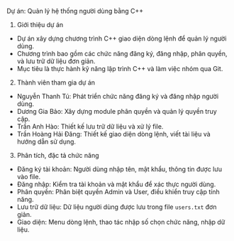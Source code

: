 Dự án: Quản lý hệ thống người dùng bằng C++

 1. Giới thiệu dự án
- Dự án xây dựng chương trình C++ giao diện dòng lệnh để quản lý người dùng.  
- Chương trình bao gồm các chức năng đăng ký, đăng nhập, phân quyền, và lưu trữ dữ liệu đơn giản.  
- Mục tiêu là thực hành kỹ năng lập trình C++ và làm việc nhóm qua Git.

 2. Thành viên tham gia dự án
- Nguyễn Thanh Tú: Phát triển chức năng đăng ký và đăng nhập người dùng.
- Dương Gia Bảo: Xây dựng module phân quyền và quản lý quyền truy cập.
- Trần Anh Hào: Thiết kế lưu trữ dữ liệu và xử lý file.
- Trần Hoàng Hải Đăng: Thiết kế giao diện dòng lệnh, viết tài liệu và hướng dẫn sử dụng.

 3. Phân tích, đặc tả chức năng
- Đăng ký tài khoản: Người dùng nhập tên, mật khẩu, thông tin được lưu vào file.
- Đăng nhập: Kiểm tra tài khoản và mật khẩu để xác thực người dùng.
- Phân quyền: Phân biệt quyền Admin và User, điều khiển truy cập tính năng.
- Lưu trữ dữ liệu: Dữ liệu người dùng được lưu trong file `users.txt` đơn giản.
- Giao diện: Menu dòng lệnh, thao tác nhập số chọn chức năng, nhập dữ liệu.
